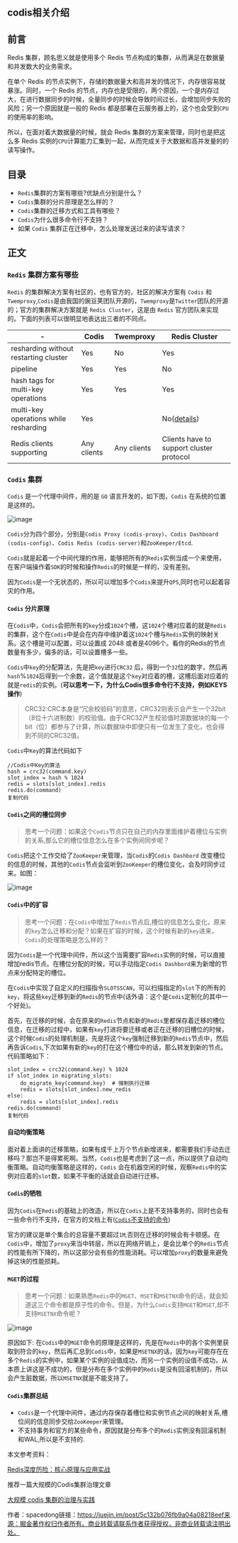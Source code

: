 ## codis相关介绍

## 前言

Redis 集群，顾名思义就是使用多个 Redis 节点构成的集群，从而满足在数据量和并发数大的业务需求。

在单个 Redis 的节点实例下，存储的数据量大和高并发的情况下，内存很容易就暴涨。同时，一个 Redis 的节点，内存也是受限的，两个原因，一个是内存过大，在进行数据同步的时候，全量同步的时候会导致时间过长，会增加同步失败的风险；另一个原因就是一般的 Redis 都是部署在云服务器上的，这个也会受到`CPU`的使用率的影响。

所以，在面对着大数据量的时候，就会 Redis 集群的方案来管理，同时也是把这么多 Redis 实例的`CPU`计算能力汇集到一起，从而完成关于大数据和高并发量的的读写操作。

## 目录

- `Redis`集群的方案有哪些?优缺点分别是什么？
- `Codis`集群的分片原理是怎么样的？
- `Codis`集群的迁移方式和工具有哪些？
- `Codis`为什么很多命令行不支持？
- 如果 `Codis` 集群正在迁移中，怎么处理发送过来的读写请求？

## 正文

### `Redis` 集群方案有哪些

`Redis` 的集群解决方案有社区的，也有官方的，社区的解决方案有 `Codis` 和`Twemproxy`,`Codis`是由我国的豌豆荚团队开源的，`Twemproxy`是`Twitter`团队的开源的；官方的集群解决方案就是 `Redis Cluster`，这是由 `Redis` 官方团队来实现的。下面的列表可以很明显地表达出三者的不同点。

| -                                     | Codis       | Twemproxy   | Redis Cluster                                                |
| ------------------------------------- | ----------- | ----------- | ------------------------------------------------------------ |
| resharding without restarting cluster | Yes         | No          | Yes                                                          |
| pipeline                              | Yes         | Yes         | No                                                           |
| hash tags for multi-key operations    | Yes         | Yes         | Yes                                                          |
| multi-key operations while resharding | Yes         |             | No([details](https://link.juejin.im?target=https%3A%2F%2Fredis.io%2Ftopics%2Fcluster-spec%23multiple-keys-operations)) |
| Redis clients supporting              | Any clients | Any clients | Clients have to support cluster protocol                     |

### `Codis` 集群

`Codis`  是一个代理中间件，用的是 `GO` 语言开发的，如下图，`Codis` 在系统的位置是这样的。 

![image](https://user-gold-cdn.xitu.io/2018/12/14/167aae0589ece2b3?imageView2/0/w/1280/h/960/format/webp/ignore-error/1)



`Codis`分为四个部分，分别是`Codis Proxy (codis-proxy)`、`Codis Dashboard (codis-config)`、`Codis Redis (codis-server)`和`ZooKeeper/Etcd`.

`Codis`就是起着一个中间代理的作用，能够把所有的`Redis`实例当成一个来使用，在客户端操作着`SDK`的时候和操作`Redis`的时候是一样的，没有差别。

因为`Codis`是一个无状态的，所以可以增加多个`Codis`来提升`QPS`,同时也可以起着容灾的作用。

#### `Codis` 分片原理

在`Codis`中，`Codis`会把所有的`key`分成`1024`个槽，这`1024`个槽对应着的就是`Redis`的集群，这个在`Codis`中是会在内存中维护着这`1024`个槽与`Redis`实例的映射关系。这个槽是可以配置，可以设置成 2048 或者是4096个。看你的Redis的节点数量有多少，偏多的话，可以设置槽多一些。

`Codis`中`key`的分配算法，先是把`key`进行`CRC32` 后，得到一个`32`位的数字，然后再`hash`%`1024`后得到一个余数，这个值就是这个`key`对应着的槽，这槽后面对应着的就是`redis`的实例。(**可以思考一下，为什么Codis很多命令行不支持，例如KEYS操作**)

> CRC32:CRC本身是“冗余校验码”的意思，CRC32则表示会产生一个32bit（8位十六进制数）的校验值。由于CRC32产生校验值时源数据块的每一个bit（位）都参与了计算，所以数据块中即使只有一位发生了变化，也会得到不同的CRC32值。

`Codis`中`Key`的算法代码如下

```
//Codis中Key的算法
hash = crc32(command.key)
slot_index = hash % 1024
redis = slots[slot_index].redis
redis.do(command)
复制代码
```

#### `Codis`之间的槽位同步

> 思考一个问题：如果这个`Codis`节点只在自己的内存里面维护着槽位与实例的关系,那么它的槽位信息怎么在多个实例间同步呢？

`Codis`把这个工作交给了`ZooKeeper`来管理，当`Codis`的`Codis Dashbord` 改变槽位的信息的时候，其他的`Codis`节点会监听到`ZooKeeper`的槽位变化，会及时同步过来。如图：



![image](https://user-gold-cdn.xitu.io/2018/12/14/167aae058709cca5?imageView2/0/w/1280/h/960/format/webp/ignore-error/1)



#### `Codis`中的扩容

> 思考一个问题：在`Codis`中增加了`Redis`节点后,槽位的信息怎么变化，原来的`key`怎么迁移和分配？如果在扩容的时候，这个时候有新的`key`进来，`Codis`的处理策略是怎么样的？

因为`Codis`是一个代理中间件，所以这个当需要扩容`Redis`实例的时候，可以直接增加redis节点。在槽位分配的时候，可以手动指定`Codis Dashbord`来为新增的节点来分配特定的槽位。

在`Codis`中实现了自定义的扫描指令`SLOTSSCAN`，可以扫描指定的`slot`下的所有的`key`，将这些`key`迁移到新的`Redis`的节点中(话外语：这个是`Codis`定制化的其中一个好处)。

首先，在迁移的时候，会在原来的`Redis`节点和新的`Redis`里都保存着迁移的槽位信息，在迁移的过程中，如果有`key`打进将要迁移或者正在迁移的旧槽位的时候，这个时候`Codis`的处理机制是，先是将这个`key`强制迁移到新的`Redis`节点中，然后再告诉`Codis`,下次如果有新的`key`的打在这个槽位中的话，那么转发到新的节点。代码策略如下：

```
slot_index = crc32(command.key) % 1024
if slot_index in migrating_slots:
	do_migrate_key(command.key)  # 强制执行迁移
	redis = slots[slot_index].new_redis
else:
	redis = slots[slot_index].redis
redis.do(command)
复制代码
```

#### 自动均衡策略

面对着上面讲的迁移策略，如果有成千上万个节点新增进来，都需要我们手动去迁移吗？那岂不是得累死啊。当然，`Codis`也是考虑到了这一点，所以提供了自动均衡策略。自动均衡策略是这样的，`Codis` 会在机器空闲的时候，观察`Redis`中的实例对应着的`slot`数，如果不平衡的话就会自动进行迁移。

#### `Codis`的牺牲

因为`Codis`在`Redis`的基础上的改造，所以在`Codis`上是不支持事务的，同时也会有一些命令行不支持，在官方的文档上有([`Codis`不支持的命令](https://link.juejin.im?target=https%3A%2F%2Fgithub.com%2FCodisLabs%2Fcodis%2Fblob%2Frelease3.2%2Fdoc%2Funsupported_cmds.md))

官方的建议是单个集合的总容量不要超过`1M`,否则在迁移的时候会有卡顿感。在`Codis`中，增加了`proxy`来当中转层，所以在网络开销上，是会比单个的`Redis`节点的性能有所下降的，所以这部分会有些的性能消耗。可以增加`proxy`的数量来避免掉这块的性能损耗。

#### `MGET`的过程

> 思考一个问题：如果熟悉`Redis`中的`MGET`、`MSET`和`MSETNX`命令的话，就会知道这三个命令都是原子性的命令。但是，为什么`Codis`支持`MGET`和`MSET`,却不支持`MSETNX`命令呢？



![image](https://user-gold-cdn.xitu.io/2018/12/14/167aae0589b963ef?imageView2/0/w/1280/h/960/format/webp/ignore-error/1)



原因如下: 在`Codis`中的`MGET`命令的原理是这样的，先是在`Redis`中的各个实例里获取到符合的`key`，然后再汇总到`Codis`中，如果是`MSETNX`的话，因为`key`可能存在在多个`Redis`的实例中，如果某个实例的设值成功，而另一个实例的设值不成功，从本质上讲这是不成功的，但是分布在多个实例中的`Redis`是没有回滚机制的，所以会产生脏数据，所以`MSETNX`就是不能支持了。

#### `Codis`集群总结

- `Codis`是一个代理中间件，通过内存保存着槽位和实例节点之间的映射关系,槽位间的信息同步交给`ZooKeeper`来管理。
- 不支持事务和官方的某些命令，原因就是分布多个的`Redis`实例没有回滚机制和WAL,所以是不支持的.

本文参考资料：

[Redis深度历险：核心原理与应用实战](https://juejin.im/book/5afc2e5f6fb9a07a9b362527/section/5b029e5e5188254266432000)

推荐一篇大规模的Codis集群治理文章

[大规模 codis 集群的治理与实践](https://link.juejin.im?target=https%3A%2F%2Fcloud.tencent.com%2Fdeveloper%2Farticle%2F1006262)


作者：spacedong链接：https://juejin.im/post/5c132b076fb9a04a08218eef来源：掘金著作权归作者所有。商业转载请联系作者获得授权，非商业转载请注明出处。